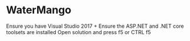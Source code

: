 # WaterMango
Ensure you have Visual Studio 2017 +
Ensure the ASP.NET and .NET core toolsets are installed 
Open solution and press f5 or CTRL f5 
